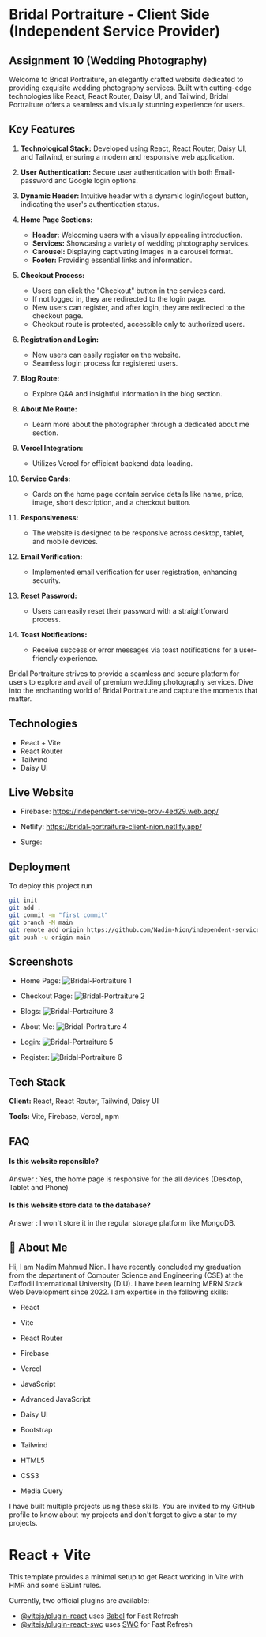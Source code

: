# Bridal Portraiture - Client Side (Independent Service Provider)

## Assignment 10 (Wedding Photography)

Welcome to Bridal Portraiture, an elegantly crafted website dedicated to providing exquisite wedding photography services. Built with cutting-edge technologies like React, React Router, Daisy UI, and Tailwind, Bridal Portraiture offers a seamless and visually stunning experience for users.

## Key Features

1. **Technological Stack:** Developed using React, React Router, Daisy UI, and Tailwind, ensuring a modern and responsive web application.

2. **User Authentication:** Secure user authentication with both Email-password and Google login options.

3. **Dynamic Header:** Intuitive header with a dynamic login/logout button, indicating the user's authentication status.

4. **Home Page Sections:**
   - **Header:** Welcoming users with a visually appealing introduction.
   - **Services:** Showcasing a variety of wedding photography services.
   - **Carousel:** Displaying captivating images in a carousel format.
   - **Footer:** Providing essential links and information.

5. **Checkout Process:**
   - Users can click the "Checkout" button in the services card.
   - If not logged in, they are redirected to the login page.
   - New users can register, and after login, they are redirected to the checkout page.
   - Checkout route is protected, accessible only to authorized users.

6. **Registration and Login:**
   - New users can easily register on the website.
   - Seamless login process for registered users.

7. **Blog Route:**
   - Explore Q&A and insightful information in the blog section.

8. **About Me Route:**
   - Learn more about the photographer through a dedicated about me section.

9. **Vercel Integration:**
   - Utilizes Vercel for efficient backend data loading.

10. **Service Cards:**
    - Cards on the home page contain service details like name, price, image, short description, and a checkout button.

11. **Responsiveness:**
    - The website is designed to be responsive across desktop, tablet, and mobile devices.

12. **Email Verification:**
    - Implemented email verification for user registration, enhancing security.

13. **Reset Password:**
    - Users can easily reset their password with a straightforward process.

14. **Toast Notifications:**
    - Receive success or error messages via toast notifications for a user-friendly experience.

Bridal Portraiture strives to provide a seamless and secure platform for users to explore and avail of premium wedding photography services. Dive into the enchanting world of Bridal Portraiture and capture the moments that matter.


## Technologies
* React + Vite
* React Router
* Tailwind
* Daisy UI
## Live Website

* Firebase: https://independent-service-prov-4ed29.web.app/

* Netlify:  https://bridal-portraiture-client-nion.netlify.app/ 

* Surge:

## Deployment

To deploy this project run

```bash
git init
git add .
git commit -m "first commit"
git branch -M main
git remote add origin https://github.com/Nadim-Nion/independent-service-provider-client.git
git push -u origin main

```


## Screenshots

* Home Page: 
![Bridal-Portraiture 1](https://github.com/Nadim-Nion/independent-service-provider-client/assets/60613933/af12259d-c66f-48e7-9fc7-d24b5b00f663)


* Checkout Page: 
![Bridal-Portraiture 2](https://github.com/Nadim-Nion/independent-service-provider-client/assets/60613933/d61a84e3-e4af-4cd7-a8d6-f27bd082f16d)

* Blogs: 
![Bridal-Portraiture 3](https://github.com/Nadim-Nion/independent-service-provider-client/assets/60613933/e40817e2-d576-4e9a-b58b-87d00f147c05)

* About Me: ![Bridal-Portraiture 4](https://github.com/Nadim-Nion/independent-service-provider-client/assets/60613933/55c16e49-c854-4326-970d-d1711db34d84)

* Login: 
![Bridal-Portraiture 5](https://github.com/Nadim-Nion/independent-service-provider-client/assets/60613933/f0fdacc7-a956-4e90-937b-34747c00d7e2)

* Register: 
![Bridal-Portraiture 6](https://github.com/Nadim-Nion/independent-service-provider-client/assets/60613933/4de42675-9fc9-471c-98a8-4b26a7ddde31)


## Tech Stack

**Client:** React, React Router, Tailwind, Daisy UI

**Tools:** Vite, Firebase, Vercel, npm


## FAQ

#### Is this website reponsible?

Answer : Yes, the home page is responsive for the all devices (Desktop, Tablet and Phone)

#### Is this website store data to the database?

Answer : I won't store it in the regular storage platform like MongoDB.

## 🚀 About Me
Hi, I am Nadim Mahmud Nion. I have recently concluded my graduation from the department of Computer Science and Engineering (CSE) at the Daffodil International University (DIU). I have been learning MERN Stack Web Development since 2022. I am expertise in the following skills:

* React 

* Vite

* React Router

* Firebase

* Vercel

* JavaScript

* Advanced JavaScript

* Daisy UI 

* Bootstrap

* Tailwind

* HTML5

* CSS3

* Media Query

I have built multiple projects using these skills. You are invited to my GitHub profile to know about my projects and don't forget to give a star to my projects.



# React + Vite

This template provides a minimal setup to get React working in Vite with HMR and some ESLint rules.

Currently, two official plugins are available:

- [@vitejs/plugin-react](https://github.com/vitejs/vite-plugin-react/blob/main/packages/plugin-react/README.md) uses [Babel](https://babeljs.io/) for Fast Refresh
- [@vitejs/plugin-react-swc](https://github.com/vitejs/vite-plugin-react-swc) uses [SWC](https://swc.rs/) for Fast Refresh

